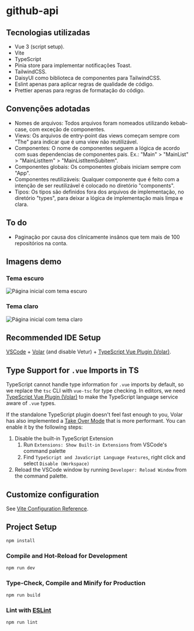 # github-api

## Tecnologias utilizadas
- Vue 3 (script setup).
- Vite
- TypeScript
- Pinia store para implementar notificações Toast.
- TailwindCSS.
- DaisyUI como biblioteca de componentes para TailwindCSS.
- Eslint apenas para aplicar regras de qualidade de código.
- Prettier apenas para regras de formatação do código.

## Convenções adotadas
- Nomes de arquivos: Todos arquivos foram nomeados utilizando kebab-case, com exceção de componentes.
- Views: Os arquivos de entry-point das views começam sempre com "The" para indicar que é uma view não reutilizável.
- Componentes: O nome de componentes seguem a lógica de acordo com suas dependencias de componentes pais. Ex.: "Main" > "MainList" > "MainListItem" > "MainListItemSubitem".
- Componentes globais: Os componentes globais iniciam sempre com "App".
- Componentes reutilizáveis: Qualquer componente que é feito com a intenção de ser reutilizável é colocado no diretório "components".
- Tipos: Os tipos são definidos fora dos arquivos de implementação, no diretório "types", para deixar a lógica de implementação mais limpa e clara.

## To do
- Paginação por causa dos clinicamente insânos que tem mais de 100 repositórios na conta.

## Imagens demo
### Tema escuro
![Página inicial com tema escuro](https://github.com/JoaoHamerski/github-api/assets/32890601/6b81b79d-f548-4a5b-9c87-c183b9844f4b)
### Tema claro
![Página inicial com tema claro](https://github.com/JoaoHamerski/github-api/assets/32890601/2d1e7f12-b302-4b00-b3b5-ba0ab5fab83b)




## Recommended IDE Setup

[VSCode](https://code.visualstudio.com/) + [Volar](https://marketplace.visualstudio.com/items?itemName=Vue.volar) (and disable Vetur) + [TypeScript Vue Plugin (Volar)](https://marketplace.visualstudio.com/items?itemName=Vue.vscode-typescript-vue-plugin).

## Type Support for `.vue` Imports in TS

TypeScript cannot handle type information for `.vue` imports by default, so we replace the `tsc` CLI with `vue-tsc` for type checking. In editors, we need [TypeScript Vue Plugin (Volar)](https://marketplace.visualstudio.com/items?itemName=Vue.vscode-typescript-vue-plugin) to make the TypeScript language service aware of `.vue` types.

If the standalone TypeScript plugin doesn't feel fast enough to you, Volar has also implemented a [Take Over Mode](https://github.com/johnsoncodehk/volar/discussions/471#discussioncomment-1361669) that is more performant. You can enable it by the following steps:

1. Disable the built-in TypeScript Extension
    1) Run `Extensions: Show Built-in Extensions` from VSCode's command palette
    2) Find `TypeScript and JavaScript Language Features`, right click and select `Disable (Workspace)`
2. Reload the VSCode window by running `Developer: Reload Window` from the command palette.

## Customize configuration

See [Vite Configuration Reference](https://vitejs.dev/config/).

## Project Setup

```sh
npm install
```

### Compile and Hot-Reload for Development

```sh
npm run dev
```

### Type-Check, Compile and Minify for Production

```sh
npm run build
```

### Lint with [ESLint](https://eslint.org/)

```sh
npm run lint
```
